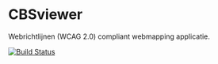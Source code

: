 # CBSviewer

Webrichtlijnen (WCAG 2.0) compliant webmapping applicatie.

[![Build Status](https://secure.travis-ci.org/MinELenI/CBSviewer.png)](http://travis-ci.org/MinELenI/CBSviewer)